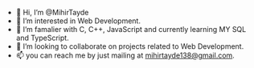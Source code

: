 - 👋 Hi, I’m @MihirTayde
- 👀 I’m interested in Web Development.
- 🌱 I’m famalier with C, C++, JavaScript and currently learning MY SQL and TypeScript.
- 💞️ I’m looking to collaborate on projects related to Web Development.
- 📫 you can reach me by just mailing at mihirtayde138@gmail.com.

<!---
MihirTayde/MihirTayde is a ✨ special ✨ repository because its `README.md` (this file) appears on your GitHub profile.
You can click the Preview link to take a look at your changes.
--->
